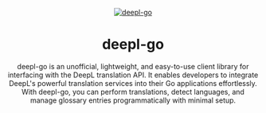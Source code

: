 <div style="text-align: center;">

  [![deepl-go][repo_logo_img]][repo_url]

# deepl-go

deepl-go is an unofficial, lightweight, and easy-to-use client library for interfacing with the DeepL translation API. It enables developers to integrate DeepL's powerful translation services into their Go applications effortlessly. With deepl-go, you can perform translations, detect languages, and manage glossary entries programmatically with minimal setup.
</div>



[repo_url]: https://github.com/lkretschmer/deepl-go
[repo_logo_img]: https://github.com/user-attachments/assets/7432cf4b-c74e-4cb3-8bad-9ada28731c2c
